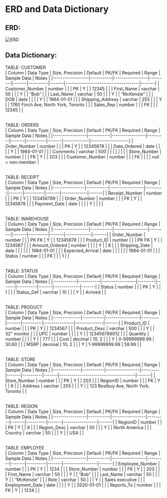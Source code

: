 # ERD and Data Dictionary

## ERD:
![ERD](https://user-images.githubusercontent.com/108771890/235384696-83e63c96-96b6-402a-bccb-b05c73ed6cad.png)



## Data Dictionary:
TABLE: CUSTOMER							
| Column           | Data Type | Size, Precision | Default | PK/FK | Required | Range | Sample Data                         | Notes |
|------------------|-----------|-----------------|---------|-------|----------|-------|-------------------------------------|-------|
| Customer_Number  | number    |                 |         | PK    | Y        |       | 12345                               |       |
| First_Name       | varchar   | 50              |         |       | Y        |       | “Bob”                               |       |
| Last_Name        | varchar   | 50              |         |       | Y        |       | “McKenzie”                          |       |
| DOB              | date      |                 |         |       | Y        |       | 1984-01-01                          |       |
| Shipping_Address | varchar   | 255             |         |       | Y        |       | 1760 Finch Ave, North York, Toronto |       |
| Sales_Rep        | number    |                 |         | FK    |          |       | 12345                               |       |

<br>TABLE: ORDERS								
| Column          | Data Type | Size, Precision | Default | PK/FK | Required | Range | Sample Data | Notes             |
|-----------------|-----------|-----------------|---------|-------|----------|-------|-------------|-------------------|
| Order_Number    | number    |                 |         | PK    | Y        |       | 12345678    |                   |
| Date_Ordered    | date      |                 |         |       | Y        |       | 1984-01-01  |                   |
| Comments        | varchar   | 500             |         |       |          |       |             |                   |
| Store_Number    | number    |                 |         | FK    | Y        |       | 203         |                   |
| Customer_Number | number    |                 |         | FK    |          |       |             | null = non-member |

<br>TABLE: RECEIPT								
| Column         | Data Type | Size, Precision | Default | PK/FK | Required | Range | Sample Data | Notes |
|----------------|-----------|-----------------|---------|-------|----------|-------|-------------|-------|
| Receipt_Number | number    |                 |         | PK    | Y        |       | 123456789   |       |
| Order_Number   | number    |                 |         | FK    | Y        |       | 12345678    |       |
| Payment_Date   | date      |                 |         |       | Y        |       |             |       |
								
<br>TABLE: WAREHOUSE							
| Column           | Data Type | Size, Precision | Default | PK/FK | Required | Range | Sample Data | Notes |
|------------------|-----------|-----------------|---------|-------|----------|-------|-------------|-------|
| Order_Number     | number    |                 |         | PK FK | Y        |       | 12345678    |       |
| Product_ID       | number    |                 |         | PK FK | Y        |       | 1234567     |       |
| Amount_Ordered   | number    |                 |         |       | Y        |       | 8           |       |
| Shipping_Date    | date      |                 |         |       |          |       |  1984-01-01 |       |
| Expected_Arrival | date      |                 |         |       |          |       | 1984-01-01  |       |
| Status           | number    |                 |         |  FK   |          |       | 1           |       |

<br>TABLE: STATUS								
| Column     | Data Type | Size, Precision | Default | PK/FK | Required | Range | Sample Data | Notes |
|------------|-----------|-----------------|---------|-------|----------|-------|-------------|-------|
| Status     | number    |                 |         | PK    | Y        |       | 1           |       |
| Status_Def | varchar   | 10              |         |       | Y        |       | Arrived     |       | 

								
<br>TABLE: PRODUCT							
| Column       | Data Type | Size, Precision | Default | PK/FK | Required | Range         | Sample Data  | Notes |
|--------------|-----------|-----------------|---------|-------|----------|---------------|--------------|-------|
| Product_ID   | number    |                 |         | PK    | Y        |               | 1234567      |       |
| Product_Desc | varchar   | 500             |         |       | Y        |               | 32" monitor  |       |
| UPC          | number    |                 |         |       | Y        |               | 123456789012 |       |
| Quantity     | number    |                 |         |       | Y        |               | 777          |       |
| Cost         | decimal   | 10, 2           |         |       | Y        | 0-99999999.99 |  30.60       |       |
| MSRP         | decimal   | 10, 2           |         |       | Y        | 1-99999999.99 |  59.99       |       | 

<br>TABLE: STORE							
| Column       | Data Type | Size, Precision | Default | PK/FK | Required | Range | Sample Data                          | Notes |
|--------------|-----------|-----------------|---------|-------|----------|-------|--------------------------------------|-------|
| Store_Number | number    |                 |         | PK    | Y        |       | 203                                  |       |
| RegionID     | number    |                 |         | FK    | Y        |       | 9                                    |       |
| Address      | varchar   | 255             |         |       | Y        |       | 123 Bestbuy Ave, North York, Toronto |       |

<br>TABLE: REGION								
| Column          | Data Type | Size, Precision | Default | PK/FK | Required | Range | Sample Data     | Notes |
|-----------------|-----------|-----------------|---------|-------|----------|-------|-----------------|-------|
| RegionID        | number    |                 |         | PK    | Y        |       | 9               |       |
| Region_Desc     | varchar   | 50              |         |       | Y        |       | North America   |       |
| Country         | varchar   | 50              |         |       | Y        |       | USA             |       |
								
<br>TABLE: EMPLOYEE							
| Column          | Data Type | Size, Precision | Default | PK/FK | Required | Range | Sample Data     | Notes |
|-----------------|-----------|-----------------|---------|-------|----------|-------|-----------------|-------|
| Employee_Number | number    |                 |         | PK    | Y        |       | 1234            |       |
| Store_Number    | number    |                 |         | FK    | Y        |       | 203             |       |
| First_Name      | varchar   | 50              |         |       | Y        |       | “Bob”           |       |
| Last_Name       | varchar   | 50              |         |       | Y        |       | “McKenzie”      |       |
| Role            | varchar   | 50              |         |       | Y        |       | Sales executive |       |
| Employment_Date | date      |                 |         |       | Y        |       | 2020-01-01      |       |
| Reports_To      | number    |                 |         |  FK   | Y        |       | 1234            |       | 

